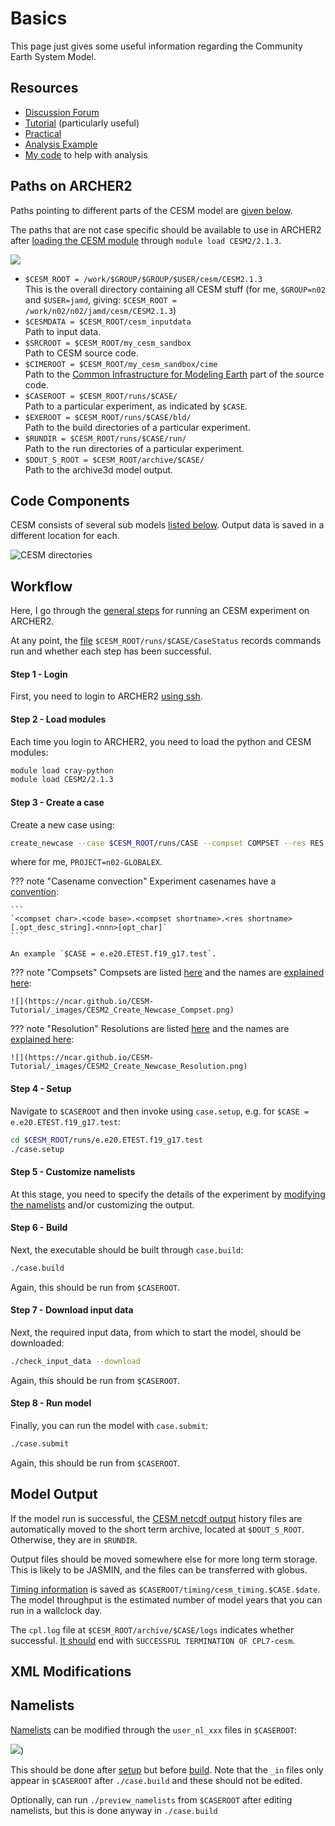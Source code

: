 # Basics

This page just gives some useful information regarding the Community Earth System Model.

## Resources
* [Discussion Forum](https://bb.cgd.ucar.edu/cesm/)
* [Tutorial](https://ncar.github.io/CESM-Tutorial/README.html) (particularly useful)
* [Practical](https://www2.cesm.ucar.edu/events/tutorials/2022/files/)
* [Analysis Example](https://brian-rose.github.io/ClimateLaboratoryBook/courseware/introducing-cesm.html#)
* [My code](../code/cesm/load.md) to help with analysis 

## Paths on ARCHER2
Paths pointing to different parts of the CESM model are [given below](https://ncar.github.io/CESM-Tutorial/notebooks/basics/cesm_workspaces.html).

The paths that are not case specific should be available to use in ARCHER2 after [loading the CESM module](#step-2-load-modules) through
`module load CESM2/2.1.3`.

![](https://ncar.github.io/CESM-Tutorial/_images/CESM2_Workspaces_Detail.png)


* `$CESM_ROOT = /work/$GROUP/$GROUP/$USER/cesm/CESM2.1.3` <br/>
This is the overall directory containing all CESM stuff (for me, `$GROUP=n02` and `$USER=jamd`, giving: `$CESM_ROOT = /work/n02/n02/jamd/cesm/CESM2.1.3`)
* `$CESMDATA = $CESM_ROOT/cesm_inputdata`<br/>Path to input data.
* `$SRCROOT = $CESM_ROOT/my_cesm_sandbox`<br/>Path to CESM source code.
* `$CIMEROOT = $CESM_ROOT/my_cesm_sandbox/cime`<br/>Path to the 
[Common Infrastructure for Modeling Earth](https://esmci.github.io/cime/versions/master/html/what_cime/index.html) part of the source code.
* `$CASEROOT = $CESM_ROOT/runs/$CASE/`<br/>Path to a particular experiment, as indicated by `$CASE`.
* `$EXEROOT = $CESM_ROOT/runs/$CASE/bld/`<br/>Path to the build directories of a particular experiment.
* `$RUNDIR = $CESM_ROOT/runs/$CASE/run/`<br/>Path to the run directories of a particular experiment.
* `$DOUT_S_ROOT = $CESM_ROOT/archive/$CASE/`<br/>Path to the archive3d model output.

## Code Components
CESM consists of several sub models [listed below](https://ncar.github.io/CESM-Tutorial/notebooks/basics/code/cesm_code_explore.html#step-3-examine-the-cesm-components-area). 
Output data is saved in a different location for each.

![CESM directories](https://ncar.github.io/CESM-Tutorial/_images/CESM2_Code_Components_List.png)

## Workflow
Here, I go through the [general steps](https://ncar.github.io/CESM-Tutorial/notebooks/basics/basics_overview.html) 
for running an CESM experiment on ARCHER2.

At any point, the [file](https://ncar.github.io/CESM-Tutorial/notebooks/basics/cesm_workflow/checking_jobs_and_status.html#casestatus-file) 
`$CESM_ROOT/runs/$CASE/CaseStatus` records commands run and whether each step has been successful.

#### Step 1 - Login
First, you need to login to ARCHER2 [using ssh](../hpc_basics/kennedy.md#login).

#### Step 2 - Load modules
Each time you login to ARCHER2, you need to load the python and CESM modules:

```bash
module load cray-python
module load CESM2/2.1.3
```

#### Step 3 - Create a case
Create a new case using:
```bash
create_newcase --case $CESM_ROOT/runs/CASE --compset COMPSET --res RES --project PROJECT
```

where for me, `PROJECT=n02-GLOBALEX`.

??? note "Casename convection"
    Experiment casenames have a [convention](https://www.cesm.ucar.edu/models/cesm2/naming-conventions#casenames):
    
    ```
    `<compset char>.<code base>.<compset shortname>.<res shortname>[.opt_desc_string].<nnn>[opt_char]`
    ```

    An example `$CASE = e.e20.ETEST.f19_g17.test`.

??? note "Compsets"
    Compsets are listed [here](https://docs.cesm.ucar.edu/models/cesm2/config/compsets.html) and the names are 
    [explained here](https://ncar.github.io/CESM-Tutorial/notebooks/basics/cesm_workflow/create_newcase.html#compset):

    ![](https://ncar.github.io/CESM-Tutorial/_images/CESM2_Create_Newcase_Compset.png)

??? note "Resolution"
    Resolutions are listed [here](https://docs.cesm.ucar.edu/models/cesm2/config/grids.html) and the names are 
    [explained here](https://ncar.github.io/CESM-Tutorial/notebooks/basics/cesm_workflow/create_newcase.html#resolution):

    ![](https://ncar.github.io/CESM-Tutorial/_images/CESM2_Create_Newcase_Resolution.png)

#### Step 4 - Setup
Navigate to `$CASEROOT` and then invoke using `case.setup`, e.g. for `$CASE = e.e20.ETEST.f19_g17.test`:
```bash
cd $CESM_ROOT/runs/e.e20.ETEST.f19_g17.test
./case.setup
```

#### Step 5 - Customize namelists
At this stage, you need to specify the details of the experiment by [modifying the namelists](#namelists) and/or 
customizing the output.

#### Step 6 - Build
Next, the executable should be built through `case.build`:
```bash
./case.build
```
Again, this should be run from `$CASEROOT`.

#### Step 7 - Download input data
Next, the required input data, from which to start the model, should be downloaded:
```bash
./check_input_data --download
```
Again, this should be run from `$CASEROOT`.

#### Step 8 - Run model
Finally, you can run the model with `case.submit`:
```bash
./case.submit
```
Again, this should be run from `$CASEROOT`.


## Model Output
If the model run is successful, the [CESM netcdf output](https://ncar.github.io/CESM-Tutorial/notebooks/basics/cesm_workflow/model_output.html) 
history files are automatically moved to the short term archive, located at `$DOUT_S_ROOT`. Otherwise, they are in `$RUNDIR`.

Output files should be moved somewhere else for more long term storage. This is likely to be JASMIN, and the 
files can be transferred with globus.

[Timing information](https://ncar.github.io/CESM-Tutorial/notebooks/modifications/xml/run_length/timing_files.html) 
is saved as `$CASEROOT/timing/cesm_timing.$CASE.$date`. The model throughput is the estimated number 
of model years that you can run in a wallclock day.

The `cpl.log` file at `$CESM_ROOT/archive/$CASE/logs` indicates whether successful. 
[It should](https://docs.archer2.ac.uk/research-software/cesm213_run/#run-the-case) end with 
`SUCCESSFUL TERMINATION OF CPL7-cesm`.

## XML Modifications


## Namelists
[Namelists](https://ncar.github.io/CESM-Tutorial/notebooks/namelist/overview.html) 
can be modified through the `user_nl_xxx` files in `$CASEROOT`:

![](https://ncar.github.io/CESM-Tutorial/_images/CESM_directories_and_namelists.png))

This should be done after [setup](#step-4-setup) but before [build](#step-6-build). Note that the 
`_in` files only appear in `$CASEROOT` after `./case.build` and these should not be edited.

Optionally, can run `./preview_namelists` from `$CASEROOT` after editing namelists, but this is done anyway in 
`./case.build`